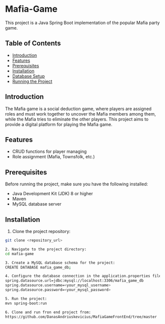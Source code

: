 # Mafia-Game
This project is a Java Spring Boot implementation of the popular Mafia party game.

## Table of Contents

- [Introduction](#introduction)
- [Features](#features)
- [Prerequisites](#prerequisites)
- [Installation](#installation)
- [Database Setup](#database-setup)
- [Running the Project](#running-the-project)

## Introduction

The Mafia game is a social deduction game, where players are assigned roles and must work together to uncover the Mafia members among them, while the Mafia tries to eliminate the other players. This project aims to provide a digital platform for playing the Mafia game.

## Features

- CRUD functions for player managing
- Role assignment (Mafia, Townsfolk, etc.)

## Prerequisites

Before running the project, make sure you have the following installed:

- Java Development Kit (JDK) 8 or higher
- Maven
- MySQL database server

## Installation

1. Clone the project repository:

```bash
git clone <repository_url>

2. Navigate to the project directory:
cd mafia-game

3. Create a MySQL database schema for the project:
CREATE DATABASE mafia_game_db;

4. Configure the database connection in the application.properties file located in the src/main/resources directory. Update the following properties with your MySQL database credentials:
spring.datasource.url=jdbc:mysql://localhost:3306/mafia_game_db
spring.datasource.username=<your_mysql_username>
spring.datasource.password=<your_mysql_password>

5. Run the project:
mvn spring-boot:run

6. Clone and run fron end project from:
https://github.com/DanasAndriuskevicius/MafiaGameFrontEnd/tree/master
